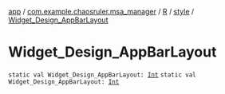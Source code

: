 [app](../../../index.md) / [com.example.chaosruler.msa_manager](../../index.md) / [R](../index.md) / [style](index.md) / [Widget_Design_AppBarLayout](.)

# Widget_Design_AppBarLayout

`static val Widget_Design_AppBarLayout: `[`Int`](https://kotlinlang.org/api/latest/jvm/stdlib/kotlin/-int/index.html)
`static val Widget_Design_AppBarLayout: `[`Int`](https://kotlinlang.org/api/latest/jvm/stdlib/kotlin/-int/index.html)